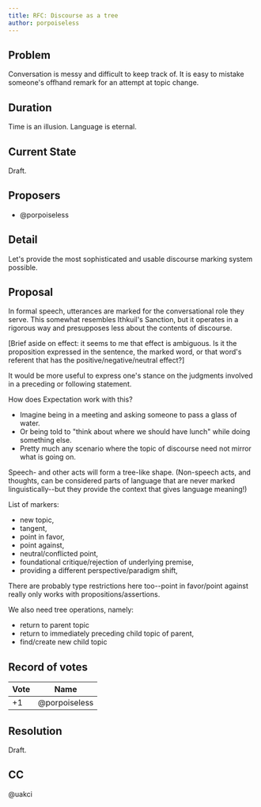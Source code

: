 ```yaml
---
title: RFC: Discourse as a tree
author: porpoiseless
---
```

## Problem

Conversation is messy and difficult to keep track of. It is easy to mistake someone's offhand remark for an attempt at topic change.

## Duration

Time is an illusion. Language is eternal.

## Current State

Draft.

## Proposers

- @porpoiseless


## Detail

Let's provide the most sophisticated and usable discourse marking system
possible.

## Proposal

In formal speech, utterances are marked for the conversational role they
serve. This somewhat resembles Ithkuil's Sanction, but it operates in a rigorous
way and presupposes less about the contents of discourse.

[Brief aside on effect: it seems to me that effect is ambiguous. Is it the proposition expressed in the sentence, the marked word, or that word's referent that has the positive/negative/neutral effect?]

It would be more useful to express one's stance on the judgments involved in a preceding or following statement.

How does Expectation work with this?

- Imagine being in a meeting and asking someone to pass a glass of water.
- Or being told to "think about where we should have lunch" while doing something else.
- Pretty much any scenario where the topic of discourse need not mirror what is
going on.

Speech- and other acts will form a tree-like shape. (Non-speech acts, and
thoughts, can be considered parts of language that are never marked
linguistically--but they provide the context that gives language meaning!)

List of markers:

- new topic,
- tangent,
- point in favor,
- point against,
- neutral/conflicted point,
- foundational critique/rejection of underlying premise,
- providing a different perspective/paradigm shift,

There are probably type restrictions here too--point in favor/point
against really only works with propositions/assertions.

We also need tree operations, namely:

- return to parent topic
- return to immediately preceding child topic of parent,
- find/create new child topic

## Record of votes

| Vote | Name          |
| ---- | ------------- |
| +1   | @porpoiseless |

## Resolution

Draft.

## CC

@uakci
